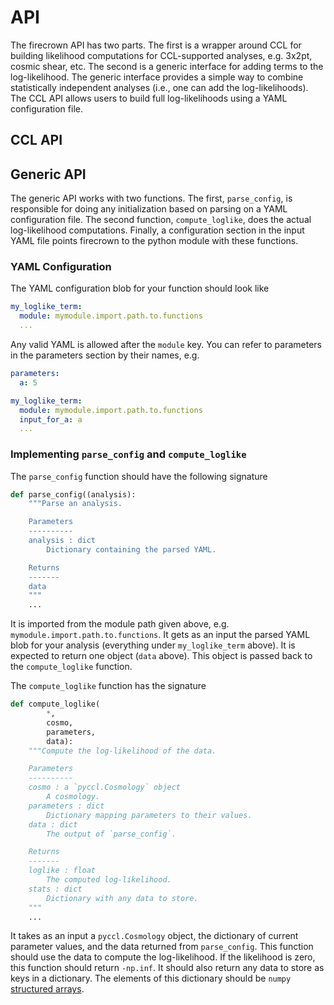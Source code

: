 # API

The firecrown API has two parts. The first is a wrapper around CCL for building
likelihood computations for CCL-supported analyses, e.g. 3x2pt, cosmic shear,
etc. The second is a generic interface for adding terms to the log-likelihood.
The generic interface provides a simple way to combine statistically
independent analyses (i.e., one can add the log-likelihoods). The CCL API
allows users to build full log-likelihoods using a YAML configuration file.

## CCL API



## Generic API

The generic API works with two functions. The first, `parse_config`, is
responsible for doing any initialization based on parsing on a YAML
configuration file. The second function, `compute_loglike`, does the actual
log-likelihood computations. Finally, a configuration section in the input
YAML file points firecrown to the python module with these functions.

### YAML Configuration

The YAML configuration blob for your function should look like

```YAML
my_loglike_term:
  module: mymodule.import.path.to.functions
  ...
```

Any valid YAML is allowed after the `module` key. You can refer to parameters
in the parameters section by their names, e.g.

```YAML
parameters:
  a: 5

my_loglike_term:
  module: mymodule.import.path.to.functions
  input_for_a: a
  ...
```

### Implementing `parse_config` and `compute_loglike`

The `parse_config` function should have the following signature

```python
def parse_config((analysis):
    """Parse an analysis.

    Parameters
    ----------
    analysis : dict
        Dictionary containing the parsed YAML.

    Returns
    -------
    data
    """
    ...
```

It is imported from the module path given above, e.g.
`mymodule.import.path.to.functions`. It gets as an input the parsed YAML blob
for your analysis (everything under `my_loglike_term` above). It is expected
to return one object (`data` above). This object is passed back to the
`compute_loglike` function.

The `compute_loglike` function has the signature

```python
def compute_loglike(
        *,
        cosmo,
        parameters,
        data):
    """Compute the log-likelihood of the data.

    Parameters
    ----------
    cosmo : a `pyccl.Cosmology` object
        A cosmology.
    parameters : dict
        Dictionary mapping parameters to their values.
    data : dict
        The output of `parse_config`.

    Returns
    -------
    loglike : float
        The computed log-likelihood.
    stats : dict
        Dictionary with any data to store.
    """
    ...
```

It takes as an input a `pyccl.Cosmology` object, the dictionary of
current parameter values, and the data returned from `parse_config`. This
function should use the data to compute the log-likelihood. If the
likelihood is zero, this function should return `-np.inf`. It should
also return any data to store as keys in a dictionary. The elements of this
dictionary should be `numpy` [structured arrays](https://docs.scipy.org/doc/numpy/user/basics.rec.html#module-numpy.doc.structured_arrays).

